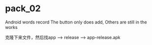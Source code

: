 # pack_02
Android words record
The button only does add, Others are still in the works

克隆下来文件，然后找app --> release --> app-release.apk
